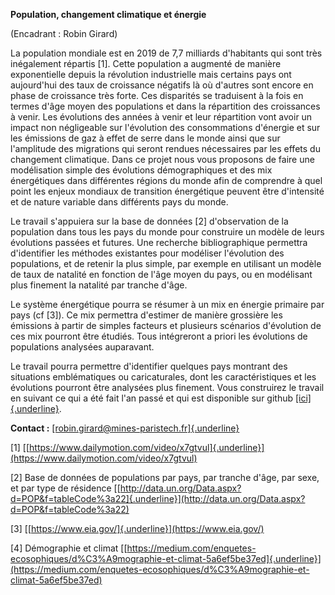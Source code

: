 **Population, changement climatique et énergie**

(Encadrant : Robin Girard)

La population mondiale est en 2019 de 7,7 milliards d'habitants qui sont
très inégalement répartis \[1\]. Cette population a augmenté de manière
exponentielle depuis la révolution industrielle mais certains pays ont
aujourd'hui des taux de croissance négatifs là où d'autres sont encore
en phase de croissance très forte. Ces disparités se traduisent à la
fois en termes d'âge moyen des populations et dans la répartition des
croissances à venir. Les évolutions des années à venir et leur
répartition vont avoir un impact non négligeable sur l'évolution des
consommations d'énergie et sur les émissions de gaz à effet de serre
dans le monde ainsi que sur l'amplitude des migrations qui seront
rendues nécessaires par les effets du changement climatique. Dans ce
projet nous vous proposons de faire une modélisation simple des
évolutions démographiques et des mix énergétiques dans différentes
régions du monde afin de comprendre à quel point les enjeux mondiaux de
transition énergétique peuvent être d'intensité et de nature variable
dans différents pays du monde.

Le travail s'appuiera sur la base de données \[2\] d'observation de la
population dans tous les pays du monde pour construire un modèle de
leurs évolutions passées et futures. Une recherche bibliographique
permettra d'identifier les méthodes existantes pour modéliser
l'évolution des populations, et de retenir la plus simple, par exemple
en utilisant un modèle de taux de natalité en fonction de l'âge moyen du
pays, ou en modélisant plus finement la natalité par tranche d'âge.

Le système énergétique pourra se résumer à un mix en énergie primaire
par pays (cf \[3\]). Ce mix permettra d'estimer de manière grossière les
émissions à partir de simples facteurs et plusieurs scénarios
d'évolution de ces mix pourront être étudiés. Tous intégreront a priori
les évolutions de populations analysées auparavant.

Le travail pourra permettre d'identifier quelques pays montrant des
situations emblématiques ou caricaturales, dont les caractéristiques et
les évolutions pourront être analysées plus finement. Vous construirez
le travail en suivant ce qui a été fait l'an passé et qui est disponible
sur github
[[ici]{.underline}](https://github.com/robingirard/PopulationEtEnergie).

**Contact :**
[[robin.girard\@mines-paristech.fr]{.underline}](mailto:robin.girard@mines-paristech.fr)

\[1\]
[[https://www.dailymotion.com/video/x7gtvul]{.underline}](https://www.dailymotion.com/video/x7gtvul)

\[2\] Base de données de populations par pays, par tranche d'âge, par
sexe, et par type de résidence
[[http://data.un.org/Data.aspx?d=POP&f=tableCode%3a22]{.underline}](http://data.un.org/Data.aspx?d=POP&f=tableCode%3a22)

\[3\] [[https://www.eia.gov/]{.underline}](https://www.eia.gov/)

\[4\] Démographie et climat
[[https://medium.com/enquetes-ecosophiques/d%C3%A9mographie-et-climat-5a6ef5be37ed]{.underline}](https://medium.com/enquetes-ecosophiques/d%C3%A9mographie-et-climat-5a6ef5be37ed)
